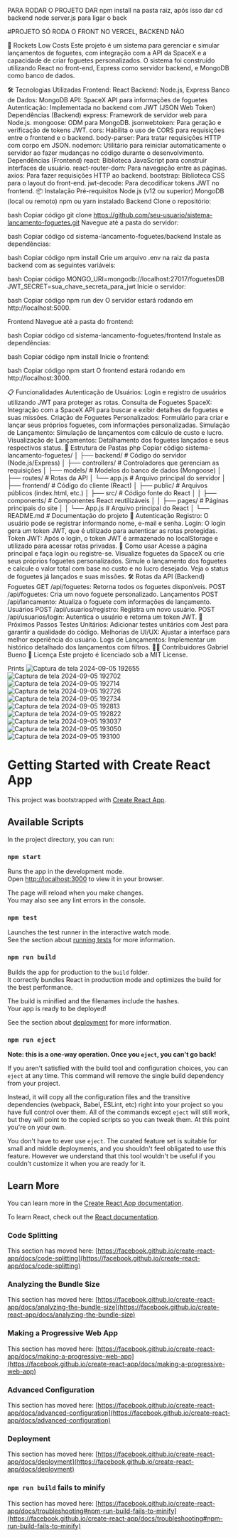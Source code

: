 PARA RODAR O PROJETO DAR npm install na pasta raiz, após isso dar cd backend node server.js para ligar o back

#PROJETO SÓ RODA O FRONT NO VERCEL, BACKEND NÃO

🚀 Rockets Low Costs
Este projeto é um sistema para gerenciar e simular lançamentos de foguetes, com integração com a API da SpaceX e a capacidade de criar foguetes personalizados. O sistema foi construído utilizando React no front-end, Express como servidor backend, e MongoDB como banco de dados.

🛠 Tecnologias Utilizadas
Frontend: React
Backend: Node.js, Express
Banco de Dados: MongoDB
API: SpaceX API para informações de foguetes
Autenticação: Implementada no backend com JWT (JSON Web Token)
Dependências (Backend)
express: Framework de servidor web para Node.js.
mongoose: ODM para MongoDB.
jsonwebtoken: Para geração e verificação de tokens JWT.
cors: Habilita o uso de CORS para requisições entre o frontend e o backend.
body-parser: Para tratar requisições HTTP com corpo em JSON.
nodemon: Utilitário para reiniciar automaticamente o servidor ao fazer mudanças no código durante o desenvolvimento.
Dependências (Frontend)
react: Biblioteca JavaScript para construir interfaces de usuário.
react-router-dom: Para navegação entre as páginas.
axios: Para fazer requisições HTTP ao backend.
bootstrap: Biblioteca CSS para o layout do front-end.
jwt-decode: Para decodificar tokens JWT no frontend.
📦 Instalação
Pré-requisitos
Node.js (v12 ou superior)
MongoDB (local ou remoto)
npm ou yarn instalado
Backend
Clone o repositório:

bash
Copiar código
git clone https://github.com/seu-usuario/sistema-lancamento-foguetes.git
Navegue até a pasta do servidor:

bash
Copiar código
cd sistema-lancamento-foguetes/backend
Instale as dependências:

bash
Copiar código
npm install
Crie um arquivo .env na raiz da pasta backend com as seguintes variáveis:

bash
Copiar código
MONGO_URI=mongodb://localhost:27017/foguetesDB
JWT_SECRET=sua_chave_secreta_para_jwt
Inicie o servidor:

bash
Copiar código
npm run dev
O servidor estará rodando em http://localhost:5000.

Frontend
Navegue até a pasta do frontend:

bash
Copiar código
cd sistema-lancamento-foguetes/frontend
Instale as dependências:

bash
Copiar código
npm install
Inicie o frontend:

bash
Copiar código
npm start
O frontend estará rodando em http://localhost:3000.

📋 Funcionalidades
Autenticação de Usuários: Login e registro de usuários utilizando JWT para proteger as rotas.
Consulta de Foguetes SpaceX: Integração com a SpaceX API para buscar e exibir detalhes de foguetes e suas missões.
Criação de Foguetes Personalizados: Formulário para criar e lançar seus próprios foguetes, com informações personalizadas.
Simulação de Lançamento: Simulação de lançamentos com cálculo de custo e lucro.
Visualização de Lançamentos: Detalhamento dos foguetes lançados e seus respectivos status.
📂 Estrutura de Pastas
php
Copiar código
sistema-lancamento-foguetes/
│
├── backend/                # Código do servidor (Node.js/Express)
│   ├── controllers/        # Controladores que gerenciam as requisições
│   ├── models/             # Modelos do banco de dados (Mongoose)
│   ├── routes/             # Rotas da API
│   └── app.js              # Arquivo principal do servidor
│
├── frontend/               # Código do cliente (React)
│   ├── public/             # Arquivos públicos (index.html, etc.)
│   ├── src/                # Código fonte do React
│   │   ├── components/     # Componentes React reutilizáveis
│   │   ├── pages/          # Páginas principais do site
│   │   └── App.js          # Arquivo principal do React
│
└── README.md               # Documentação do projeto
🔑 Autenticação
Registro: O usuário pode se registrar informando nome, e-mail e senha.
Login: O login gera um token JWT, que é utilizado para autenticar as rotas protegidas.
Token JWT: Após o login, o token JWT é armazenado no localStorage e utilizado para acessar rotas privadas.
🚀 Como usar
Acesse a página principal e faça login ou registre-se.
Visualize foguetes da SpaceX ou crie seus próprios foguetes personalizados.
Simule o lançamento dos foguetes e calcule o valor total com base no custo e no lucro desejado.
Veja o status de foguetes já lançados e suas missões.
🛠️ Rotas da API (Backend)
Foguetes
GET /api/foguetes: Retorna todos os foguetes disponíveis.
POST /api/foguetes: Cria um novo foguete personalizado.
Lançamentos
POST /api/lancamento: Atualiza o foguete com informações de lançamento.
Usuários
POST /api/usuarios/registro: Registra um novo usuário.
POST /api/usuarios/login: Autentica o usuário e retorna um token JWT.
📝 Próximos Passos
Testes Unitários: Adicionar testes unitários com Jest para garantir a qualidade do código.
Melhorias de UI/UX: Ajustar a interface para melhor experiência do usuário.
Logs de Lançamentos: Implementar um histórico detalhado dos lançamentos com filtros.
🧑‍💻 Contribuidores
Gabriel Bueno
📝 Licença
Este projeto é licenciado sob a MIT License.



Prints
![Captura de tela 2024-09-05 192655](https://github.com/user-attachments/assets/d602dce2-9894-4a72-aa1d-bc2f0d970e60)
![Captura de tela 2024-09-05 192702](https://github.com/user-attachments/assets/34e013ff-cd6f-44a7-82d9-77f45d25247b)
![Captura de tela 2024-09-05 192714](https://github.com/user-attachments/assets/3efef321-ecef-4e35-b9b6-e58a1b4b7db9)
![Captura de tela 2024-09-05 192726](https://github.com/user-attachments/assets/3b12ff36-8261-4411-a425-307eb9c9fd9d)
![Captura de tela 2024-09-05 192734](https://github.com/user-attachments/assets/1e40acfb-5293-484a-9912-1e455f72d946)
![Captura de tela 2024-09-05 192813](https://github.com/user-attachments/assets/39cfd3c1-9fdc-4bde-a2ee-e04f3f4d193a)
![Captura de tela 2024-09-05 192822](https://github.com/user-attachments/assets/3ba172f1-242f-4bf6-9017-92cc02cdaa08)
![Captura de tela 2024-09-05 193037](https://github.com/user-attachments/assets/e15073aa-8fc0-41a4-ad77-b5f8f8e6a439)
![Captura de tela 2024-09-05 193050](https://github.com/user-attachments/assets/e9f8c714-e018-4676-a0fc-2beb1db33420)
![Captura de tela 2024-09-05 193100](https://github.com/user-attachments/assets/b2fa53df-0501-4e9d-8b94-7bdf0254646a)




# Getting Started with Create React App

This project was bootstrapped with [Create React App](https://github.com/facebook/create-react-app).

## Available Scripts

In the project directory, you can run:

### `npm start`

Runs the app in the development mode.\
Open [http://localhost:3000](http://localhost:3000) to view it in your browser.

The page will reload when you make changes.\
You may also see any lint errors in the console.

### `npm test`

Launches the test runner in the interactive watch mode.\
See the section about [running tests](https://facebook.github.io/create-react-app/docs/running-tests) for more information.

### `npm run build`

Builds the app for production to the `build` folder.\
It correctly bundles React in production mode and optimizes the build for the best performance.

The build is minified and the filenames include the hashes.\
Your app is ready to be deployed!

See the section about [deployment](https://facebook.github.io/create-react-app/docs/deployment) for more information.

### `npm run eject`

**Note: this is a one-way operation. Once you `eject`, you can't go back!**

If you aren't satisfied with the build tool and configuration choices, you can `eject` at any time. This command will remove the single build dependency from your project.

Instead, it will copy all the configuration files and the transitive dependencies (webpack, Babel, ESLint, etc) right into your project so you have full control over them. All of the commands except `eject` will still work, but they will point to the copied scripts so you can tweak them. At this point you're on your own.

You don't have to ever use `eject`. The curated feature set is suitable for small and middle deployments, and you shouldn't feel obligated to use this feature. However we understand that this tool wouldn't be useful if you couldn't customize it when you are ready for it.

## Learn More

You can learn more in the [Create React App documentation](https://facebook.github.io/create-react-app/docs/getting-started).

To learn React, check out the [React documentation](https://reactjs.org/).

### Code Splitting

This section has moved here: [https://facebook.github.io/create-react-app/docs/code-splitting](https://facebook.github.io/create-react-app/docs/code-splitting)

### Analyzing the Bundle Size

This section has moved here: [https://facebook.github.io/create-react-app/docs/analyzing-the-bundle-size](https://facebook.github.io/create-react-app/docs/analyzing-the-bundle-size)

### Making a Progressive Web App

This section has moved here: [https://facebook.github.io/create-react-app/docs/making-a-progressive-web-app](https://facebook.github.io/create-react-app/docs/making-a-progressive-web-app)

### Advanced Configuration

This section has moved here: [https://facebook.github.io/create-react-app/docs/advanced-configuration](https://facebook.github.io/create-react-app/docs/advanced-configuration)

### Deployment

This section has moved here: [https://facebook.github.io/create-react-app/docs/deployment](https://facebook.github.io/create-react-app/docs/deployment)

### `npm run build` fails to minify

This section has moved here: [https://facebook.github.io/create-react-app/docs/troubleshooting#npm-run-build-fails-to-minify](https://facebook.github.io/create-react-app/docs/troubleshooting#npm-run-build-fails-to-minify)
